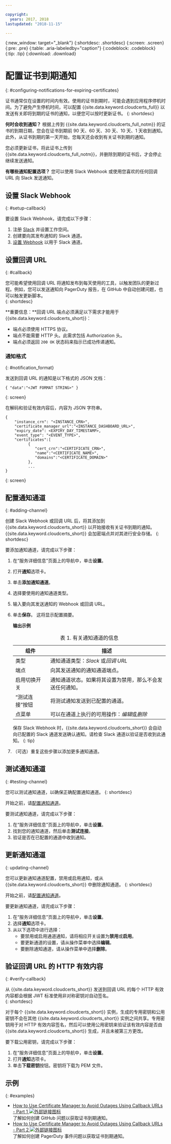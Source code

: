 ```yaml
---

copyright:
  years: 2017, 2018
lastupdated: "2018-11-15"

---
```

{:new_window: target="_blank"}
{:shortdesc: .shortdesc}
{:screen: .screen}
{:pre: .pre}
{:table: .aria-labeledby="caption"}
{:codeblock: .codeblock}
{:tip: .tip}
{:download: .download}

# 配置证书到期通知
{: #configuring-notifications-for-expiring-certificates}

证书通常仅在设置的时间内有效。使用的证书到期时，可能会遇到应用程序停机时间。为了避免产生停机时间，可以配置 {{site.data.keyword.cloudcerts_full}} 以发送有关即将到期的证书的通知，以便您可以按时更新证书。
{: shortdesc}

**何时会收到通知？**   根据上传到 {{site.data.keyword.cloudcerts_full_notm}} 的证书的到期日期，您会在证书到期前 90 天、60 天、30 天、10 天、1 天收到通知。此外，从证书到期的第一天开始，您每天还会收到有关证书到期的通知。

您必须更新证书，将此证书上传到 {{site.data.keyword.cloudcerts_full_notm}}，并删除到期的证书后，才会停止继续发送通知。

**有哪些通知配置选项？**  您可以使用 Slack Webhook 或使用您喜欢的任何回调 URL 向 Slack 发送通知。

## 设置 Slack Webhook
{: #setup-callback}

要设置 Slack Webhook，请完成以下步骤：

1. 注册 [Slack](https://slack.com/) 并设置工作空间。
2. 创建要向其发布通知的 Slack 通道。
3. [设置 Webhook](https://api.slack.com/incoming-webhooks) 以用于 Slack 通道。

## 设置回调 URL
{: #callback}

您可能希望使用回调 URL 将通知发布到每天使用的工具，以触发团队的更新过程。例如，您可以发送通知向 PagerDuty 报告，在 GitHub 中自动创建问题，也可以触发更新脚本。  
{: shortdesc}

**重要信息：**回调 URL 端点必须满足以下需求才能用于 {{site.data.keyword.cloudcerts_short}}：

* 端点必须使用 HTTPS 协议。
* 端点不能需要 HTTP 头。此需求包括 Authorization 头。
* 端点必须返回 `200 OK` 状态码来指示已成功传递通知。

### 通知格式
{: #notification_format}

发送到回调 URL 的通知是以下格式的 JSON 文档：

```
{ "data":"<JWT FORMAT STRING>" }
```
{: screen}

在解码和验证有效内容后，内容为 JSON 字符串。

```
{
    "instance_crn": "<INSTANCE_CRN>",
    "certificate_manager_url":"<INSTANCE_DASHBOARD_URL>",
    "expiry_date": <EXPIRY_DAY_TIMESTAMP>,
    "event_type": "<EVENT_TYPE>",
    "certificates":[
          {
             "cert_crn":"<CERTIFICATE_CRN>",
             "name":"<CERTIFICATE_NAME>",
             "domains":"<CERTIFICATE_DOMAIN>"
          },
          ...
}
```
{: screen}

## 配置通知通道
{: #adding-channel}

创建 Slack Webhook 或回调 URL 后，将其添加到 {{site.data.keyword.cloudcerts_short}} 以开始接收有关证书到期的通知。{{site.data.keyword.cloudcerts_short}} 会加密端点并对其进行安全存储。
{: shortdesc}

要添加通知通道，请完成以下步骤：

1. 在“服务详细信息”页面上的导航中，单击**设置**。
2. 打开**通知**选项卡。
3. 单击**添加通知通道**。
4. 选择要使用的通知通道类型。
5. 输入要向其发送通知的 Webhook 或回调 URL。
6. 单击**保存**。 这将显示配置摘要。

   **输出示例**

   <table>
   <caption>表 1. 有关通知通道的信息</caption>
   <thead>
    <th> 组件</th>
    <th> 描述</th>
   </thead>
   <tbody>
   <tr>
    <td>类型</td>
    <td>通知通道类型：<i>Slack</i> 或<i>回调 URL</i></td>
   </tr>
   <tr>
    <td>端点</td>
    <td>向其发送通知的通知通道端点。</td>
   </tr>
   <tr>
    <td>启用切换开关</td>
    <td>通知通道状态。如果将其设置为禁用，那么不会发送任何通知。</td>
   </tr>
   <tr>
    <td>“测试连接”按钮</td>
    <td>将测试通知发送到已配置的通道。</td>
   </tr>
    <tr>
      <td>点菜单</td>
      <td>可以在通道上执行的可用操作：<i>编辑</i>或<i>删除</i></td>
    </tr>
    </tbody>
    </table>

    保存 Slack Webhook 时，{{site.data.keyword.cloudcerts_short}} 会自动向已配置的 Slack 通道发送确认通知。请检查 Slack 通道以验证是否收到此通知。
    {: tip}
7. （可选）重复这些步骤以添加更多通知通道。

## 测试通知通道
{: #testing-channel}

您可以测试通知通道，以确保正确配置通知通道。
{: shortdesc}

开始之前，请[配置通知通道](#adding-channel)。

要测试通知通道，请完成以下步骤：

1. 在“服务详细信息”页面上的导航中，单击**设置**。
2. 找到您的通知通道，然后单击**测试连接**。
3. 验证是否在已配置的通道中收到通知。

## 更新通知通道
{: updating-channel}

您可以更新通知通道配置，禁用或启用通知，或从 {{site.data.keyword.cloudcerts_short}} 中删除通知通道。
{: shortdesc}

开始之前，请[配置通知通道](#adding-channel)。

要更新通知通道，请完成以下步骤：

1. 在“服务详细信息”页面上的导航中，单击**设置**。
2. 选择**通知**选项卡。
3. 从以下选项中进行选择：
   * 要禁用或启用通道通知，请将相应开关设置为**禁用**或**启用**。
   * 要更新通道的设置，请从操作菜单中选择**编辑**。
   * 要删除通知通道，请从操作菜单中选择**删除**。

## 验证回调 URL 的 HTTP 有效内容
{: #verify-callback}

从 {{site.data.keyword.cloudcerts_short}} 发送到回调 URL 的每个 HTTP 有效内容都会根据 JWT 标准使用非对称密钥对自动签名。  
{: shortdesc}

对于每个 {{site.data.keyword.cloudcerts_short}} 实例，生成的专用密钥和公用密钥不会在其他 {{site.data.keyword.cloudcerts_short}} 实例之间共享。专用密钥用于对 HTTP 有效内容签名，然后可以使用公用密钥来验证该有效内容是否由 {{site.data.keyword.cloudcerts_short}} 生成，并且未被第三方更改。

要下载公用密钥，请完成以下步骤：

1. 在“服务详细信息”页面上的导航中，单击**设置**。
2. 打开**通知**选项卡。
3. 单击**下载密钥**按钮。密钥将下载为 PEM 文件。

## 示例
{: #examples}

* [How to Use Certificate Manager to Avoid Outages Using Callback URLs - Part 1 ![外部链接图标](../../icons/launch-glyph.svg "外部链接图标")](https://www.ibm.com/blogs/bluemix/2018/08/use-certificate-manager-avoid-outages-using-callback-urls/)  
   了解如何创建 GitHub 问题以获取证书到期通知。
* [How to Use Certificate Manager to Avoid Outages Using Callback URLs - Part 2 ![外部链接图标](../../icons/launch-glyph.svg "外部链接图标")](https://www.ibm.com/blogs/bluemix/2018/10/how-to-use-certificate-manager-to-avoid-outages-using-callback-urls-part-2/)  
   了解如何创建 PagerDuty 事件问题以获取证书到期通知。
